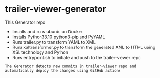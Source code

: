 # trailer-viewer-generator
This Generator repo
* Installs and runs ubuntu on Docker
* Installs Python33.10 python3-pip and PyYAML
* Runs trailer.py to transform YAML to XML
* Runs xsltransformer.py to transform the generated XML to HTML using XSL technology and Python
* Runs entrypoint.sh to initiate and push to the trailer-viewer repo

``The Generator detects new commits in trailer-viewer repo and automatically deploy the changes using GitHub actions``
